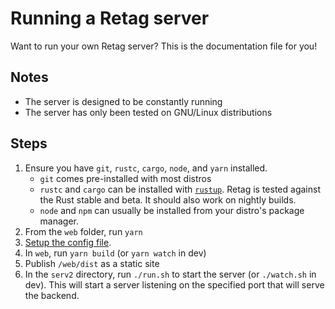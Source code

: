 # Running a Retag server

Want to run your own Retag server? This is the documentation file for you!

## Notes
- The server is designed to be constantly running
- The server has only been tested on GNU/Linux distributions

## Steps
1. Ensure you have `git`, `rustc`, `cargo`, `node`, and `yarn` installed.
    - `git` comes pre-installed with most distros
    - `rustc` and `cargo` can be installed with [`rustup`](https://rustup.rs/). Retag is tested against the Rust stable and beta. It should also work on nightly builds.
    - `node` and `npm` can usually be installed from your distro's package manager.
2. From the `web` folder, run `yarn`
3. [Setup the config file](/docs/config.md).
4. In `web`, run `yarn build` (or `yarn watch` in dev)
5. Publish `/web/dist` as a static site
6. In the `serv2` directory, run `./run.sh` to start the server (or `./watch.sh` in dev). This will start a server listening on the specified port that will serve the backend. 
